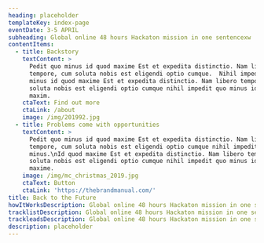 ```yaml
---
heading: placeholder
templateKey: index-page
eventDate: 3-5 APRIL
subheading: Global online 48 hours Hackaton mission in one sentencexw
contentItems:
  - title: Backstory
    textContent: >
      Pedit quo minus id quod maxime Est et expedita distinctio. Nam libero
      tempore, cum soluta nobis est eligendi optio cumque.  Nihil impedit quo
      minus id quod maxime Est et expedita distinctio. Nam libero tempore, cum
      soluta nobis est eligendi optio cumque nihil impedit quo minus id quod
      maxim.
    ctaText: Find out more
    ctaLink: /about
    image: /img/201992.jpg
  - title: Problems come with opportunities
    textContent: >
      Pedit quo minus id quod maxime Est et expedita distinctio. Nam libero
      tempore, cum soluta nobis est eligendi optio cumque nihil impedit quo
      minus.\nId quod maxime Est et expedita distinctio. Nam libero tempore, cum
      soluta nobis est eligendi optio cumque nihil impedit quo minus id quod
      maxime.
    image: /img/mc_christmas_2019.jpg
    ctaText: Button
    ctaLink: 'https://thebrandmanual.com/'
title: Back to the Future
howItWorksDescription: Global online 48 hours Hackaton mission in one sentence
tracklistDescription: Global online 48 hours Hackaton mission in one sentence
trackleadsDescription: Global online 48 hours Hackaton mission in one sentence
description: placeholder
---
```

